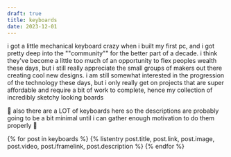 ```yaml
---
draft: true
title: keyboards
date: 2023-12-01
---
```


i got a little mechanical keyboard crazy when i built my first pc, and i got pretty deep into the ""community"" for the better part of a decade. i think they've become a little too much of an opportunity to flex peoples wealth these days, but i still really appreciate the small groups of makers out there creating cool new designs. i am still somewhat interested in the progression of the technology these days, but i only really get on projects that are super affordable and require a bit of work to complete, hence my collection of incredibly sketchy looking boards

🚧 also there are a LOT of keyboards here so the descriptions are probably going to be a bit minimal until i can gather enough motivation to do them properly 🚧  

{% for post in keyboards %}
  {% listentry 
    post.title,
    post.link,
    post.image,
    post.video,
    post.iframelink,
    post.description
  %}
{% endfor %}